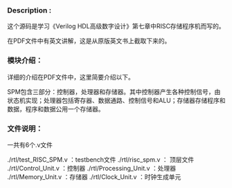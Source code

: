 ### Description :

这个源码是学习《Verilog HDL高级数字设计》第七章中RISC存储程序机而写的。



在PDF文件中有英文讲解，这是从原版英文书上截取下来的。

### 模块介绍：

详细的介绍在PDF文件中，这里简要介绍以下。

SPM包含三部分：控制器，处理器和存储器。其中控制器产生各种控制信号，由状态机实现；处理器包括寄存器、数据通路、控制信号和ALU；存储器存储程序和数据，程序和数据公用一个存储器。



### 文件说明：

一共有6个.v文件

./rtl/test_RISC_SPM.v  ：testbench文件
./rtl/risc_spm.v           ： 顶层文件
./rtl/Control_Unit.v      ：控制器
./rtl/Processing_Unit.v  ：处理器
./rtl/Memory_Unit.v	：存储器
./rtl/Clock_Unit.v	：时钟生成单元



